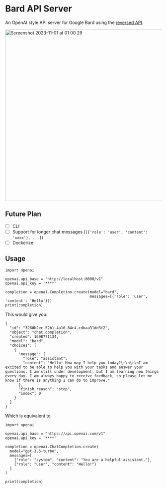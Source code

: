 # Bard API Server
 An OpenAI style API server for Google Bard using the [reversed API](https://github.com/dsdanielpark/Bard-API).

<img width="550" alt="Screenshot 2023-11-01 at 01 00 29" src="https://github.com/BaksiLi/bard-api-server/assets/26314680/107b28dc-856a-4168-a9ab-ddd40c945e17">


## Future Plan
- [ ] CLI
- [ ] Support for longer chat messages (`[{'role': 'user', 'content': 'xxxx'}, ...]`)
- [ ] Dockerize

## Usage

```
import openai

openai.api_base = "http://localhost:8000/v1"
openai.api_key = '****'

completion = openai.Completion.create(model="bard", 
                                      messages=[{'role': 'user', 'content': 'Hello'}])
print(completion)
```

This would give you:
```
{
  "id": "3260b2ec-52b1-4a10-84c4-cdbaa31dd3f2",
  "object": "chat.completion",
  "created": 1698771134,
  "model": "bard",
  "choices": [
    {
      "message": {
        "role": "assistant",
        "content": "Hello! How may I help you today?\r\n\r\nI am excited to be able to help you with your tasks and answer your questions. I am still under development, but I am learning new things every day. I am always happy to receive feedback, so please let me know if there is anything I can do to improve."
      },
      "finish_reason": "stop",
      "index": 0
    }
  ]
}
```

Which is equivalent to 
```
import openai

openai.api_base = "https://api.openai.com/v1"
openai.api_key = '****'

completion = openai.ChatCompletion.create(
  model="gpt-3.5-turbo",
  messages=[
    {"role": "system", "content": "You are a helpful assistant."},
    {"role": "user", "content": "Hello!"}
  ]
)

print(completion)
```
